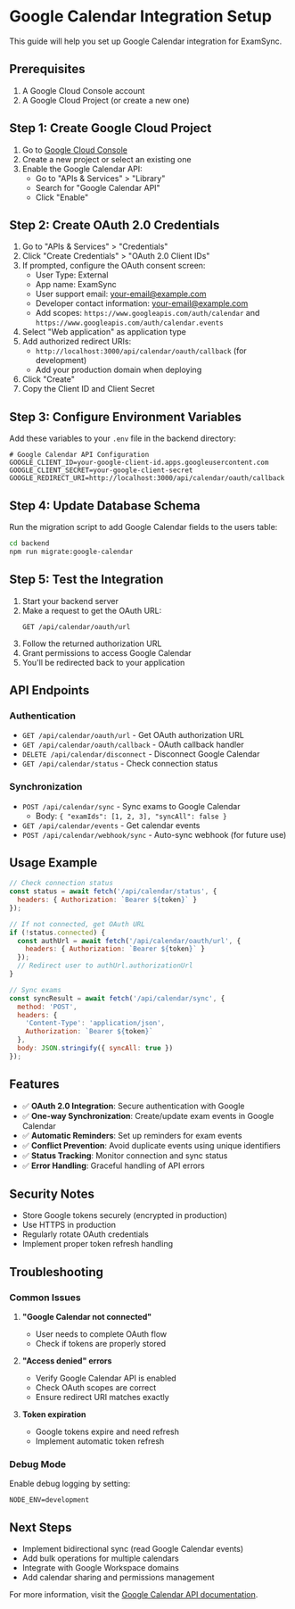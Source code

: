 # Google Calendar Integration Setup

This guide will help you set up Google Calendar integration for ExamSync.

## Prerequisites

1. A Google Cloud Console account
2. A Google Cloud Project (or create a new one)

## Step 1: Create Google Cloud Project

1. Go to [Google Cloud Console](https://console.cloud.google.com/)
2. Create a new project or select an existing one
3. Enable the Google Calendar API:
   - Go to "APIs & Services" > "Library"
   - Search for "Google Calendar API"
   - Click "Enable"

## Step 2: Create OAuth 2.0 Credentials

1. Go to "APIs & Services" > "Credentials"
2. Click "Create Credentials" > "OAuth 2.0 Client IDs"
3. If prompted, configure the OAuth consent screen:
   - User Type: External
   - App name: ExamSync
   - User support email: your-email@example.com
   - Developer contact information: your-email@example.com
   - Add scopes: `https://www.googleapis.com/auth/calendar` and `https://www.googleapis.com/auth/calendar.events`
4. Select "Web application" as application type
5. Add authorized redirect URIs:
   - `http://localhost:3000/api/calendar/oauth/callback` (for development)
   - Add your production domain when deploying
6. Click "Create"
7. Copy the Client ID and Client Secret

## Step 3: Configure Environment Variables

Add these variables to your `.env` file in the backend directory:

```env
# Google Calendar API Configuration
GOOGLE_CLIENT_ID=your-google-client-id.apps.googleusercontent.com
GOOGLE_CLIENT_SECRET=your-google-client-secret
GOOGLE_REDIRECT_URI=http://localhost:3000/api/calendar/oauth/callback
```

## Step 4: Update Database Schema

Run the migration script to add Google Calendar fields to the users table:

```bash
cd backend
npm run migrate:google-calendar
```

## Step 5: Test the Integration

1. Start your backend server
2. Make a request to get the OAuth URL:
   ```
   GET /api/calendar/oauth/url
   ```
3. Follow the returned authorization URL
4. Grant permissions to access Google Calendar
5. You'll be redirected back to your application

## API Endpoints

### Authentication
- `GET /api/calendar/oauth/url` - Get OAuth authorization URL
- `GET /api/calendar/oauth/callback` - OAuth callback handler
- `DELETE /api/calendar/disconnect` - Disconnect Google Calendar
- `GET /api/calendar/status` - Check connection status

### Synchronization
- `POST /api/calendar/sync` - Sync exams to Google Calendar
  - Body: `{ "examIds": [1, 2, 3], "syncAll": false }`
- `GET /api/calendar/events` - Get calendar events
- `POST /api/calendar/webhook/sync` - Auto-sync webhook (for future use)

## Usage Example

```javascript
// Check connection status
const status = await fetch('/api/calendar/status', {
  headers: { Authorization: `Bearer ${token}` }
});

// If not connected, get OAuth URL
if (!status.connected) {
  const authUrl = await fetch('/api/calendar/oauth/url', {
    headers: { Authorization: `Bearer ${token}` }
  });
  // Redirect user to authUrl.authorizationUrl
}

// Sync exams
const syncResult = await fetch('/api/calendar/sync', {
  method: 'POST',
  headers: {
    'Content-Type': 'application/json',
    Authorization: `Bearer ${token}`
  },
  body: JSON.stringify({ syncAll: true })
});
```

## Features

- ✅ **OAuth 2.0 Integration**: Secure authentication with Google
- ✅ **One-way Synchronization**: Create/update exam events in Google Calendar
- ✅ **Automatic Reminders**: Set up reminders for exam events
- ✅ **Conflict Prevention**: Avoid duplicate events using unique identifiers
- ✅ **Status Tracking**: Monitor connection and sync status
- ✅ **Error Handling**: Graceful handling of API errors

## Security Notes

- Store Google tokens securely (encrypted in production)
- Use HTTPS in production
- Regularly rotate OAuth credentials
- Implement proper token refresh handling

## Troubleshooting

### Common Issues

1. **"Google Calendar not connected"**
   - User needs to complete OAuth flow
   - Check if tokens are properly stored

2. **"Access denied" errors**
   - Verify Google Calendar API is enabled
   - Check OAuth scopes are correct
   - Ensure redirect URI matches exactly

3. **Token expiration**
   - Google tokens expire and need refresh
   - Implement automatic token refresh

### Debug Mode

Enable debug logging by setting:
```env
NODE_ENV=development
```

## Next Steps

- Implement bidirectional sync (read Google Calendar events)
- Add bulk operations for multiple calendars
- Integrate with Google Workspace domains
- Add calendar sharing and permissions management

For more information, visit the [Google Calendar API documentation](https://developers.google.com/calendar/api).
